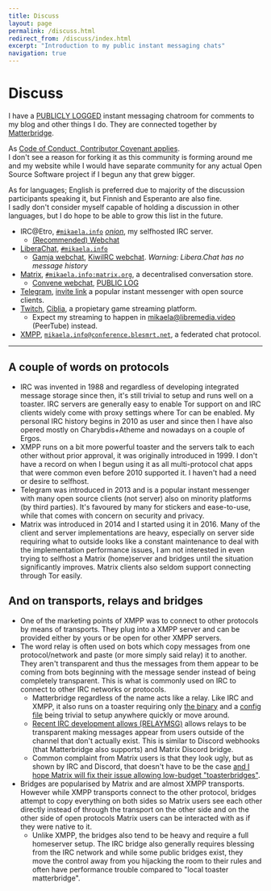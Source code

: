 ```yaml
---
title: Discuss
layout: page
permalink: /discuss.html
redirect_from: /discuss/index.html
excerpt: "Introduction to my public instant messaging chats"
navigation: true
---
```


# Discuss

I have a [PUBLICLY LOGGED](https://view.matrix.org/room/!xFKkXCpcnEwgBEQBFt:matrix.org/) instant messaging chatroom for comments to my
blog and other things I do. They are connected together by [Matterbridge](https://github.com/42wim/matterbridge/#matterbridge).

As [Code of Conduct, Contributor Covenant applies](https://www.contributor-covenant.org/version/2/0/code_of_conduct/).<br>
I don't see a reason for forking it as this community is forming around me
and my website while I would have separate community for any actual Open
Source Software project if I begun any that grew bigger.

As for languages; English is preferred due to majority of the discussion
participants speaking it, but Finnish and Esperanto are also fine.<br> I sadly
don't consider myself capable of holding a discussion in other languages, but
I do hope to be able to grow this list in the future.

* IRC@Etro, [`#mikaela.info`](ircs://etro.mikaela.info:6697/#mikaela.info) *[onion](irc://otzmigofmchtadpek223bkmrzqoa6mmvhmr5dxqurcrtwalizfibuxid.onion:6667/#mikaela.info)*,
  my selfhosted IRC server.
  * [(Recommended) Webchat](https://irc.etro.mikaela.info/#mikaela.info)
* [LiberaChat], [`#mikaela.info`](ircs://irc.libera.chat:6697/#mikaela.info)
  * [Gamja webchat](https://web.libera.chat/gamja/#mikaela.info), [KiwiIRC webchat](https://web.libera.chat/#mikaela.info). *Warning: Libera.Chat has no message history*
* [Matrix], [`#mikaela.info:matrix.org`](matrix:roomid/xFKkXCpcnEwgBEQBFt:matrix.org?action=join&via=matrix.org&via=tedomum.net&via=the-apothecary.club),
  a decentralised conversation store.
  * [Convene webchat](https://letsconvene.im/app/#/join/%23mikaela.info:matrix.org), [PUBLIC LOG](https://view.matrix.org/room/!xFKkXCpcnEwgBEQBFt:matrix.org/)
* [Telegram], [invite link](https://t.me/joinchat/OEuthjzmg60xNzA0) a
  popular instant messenger with open source clients.
* [Twitch], [Ciblia](https://twitch.tv/Ciblia), a propietary game streaming
  platform.
  * Expect my streaming to happen in [mikaela@libremedia.video](https://libremedia.video/accounts/mikaela/)
    (PeerTube) instead.
* [XMPP], [`mikaela.info@conference.blesmrt.net`](xmpp:mikaela.info@conference.blesmrt.net?join),
  a federated chat protocol.

[ErgoChat]:https://ergo.chat/
[LiberaChat]:https://libera.chat/
[NixNet IRC]:https://docs.nixnet.services/IRC
[Matrix]:https://matrix.org/
[Telegram]:https://telegram.org/
[Twitch]:https://twitch.tv/
[XMPP]:https://xmpp.org/

* * * * *

## A couple of words on protocols

* IRC was invented in 1988 and regardless of developing integrated message
  storage since then, it's still trivial to setup and runs well on a toaster.
  IRC servers are generally easy to enable Tor support on and IRC clients
  widely come with proxy settings where Tor can be enabled. My personal
  IRC history begins in 2010 as user and since then I have also opered
  mostly on Charybdis+Atheme and nowadays on a couple of Ergos.
* XMPP runs on a bit more powerful toaster and the servers talk to each other
  without prior approval, it was originally introduced in 1999. I don't have
  a record on when I begun using it as all multi-protocol chat apps that were
  common even before 2010 supported it. I haven't had a need or desire to selfhost.
* Telegram was introduced in 2013 and is a popular instant messenger with
  many open source clients (not server) also on minority platforms (by third
  parties). It's favoured by many for stickers and ease-to-use, while that
  comes with concern on security and privacy.
* Matrix was introduced in 2014 and I started using it in 2016. Many of the
  client and server implementations are heavy, especially on server side requiring what to outside looks
  like a constant maintenance to deal with the implementation performance issues,
  I am not interested in even trying to selfhost a Matrix (home)server and bridges
  until the situation significantly improves. Matrix clients also seldom
  support connecting through Tor easily.

## And on transports, relays and bridges

* One of the marketing points of XMPP was to connect to other protocols by
  means of transports. They plug into a XMPP server and can be provided either
  by yours or be open for other XMPP servers.
* The word relay is often used on bots which copy messages from one protocol/network
  and paste (or more simply said relay) it to another. They aren't transparent and thus the
  messages from them appear to be coming from bots beginning with the message
  sender instead of being completely transparent. This is what is commonly
  used on IRC to connect to other IRC networks or protocols.
  * Matterbridge regardless of the name acts like a relay. Like IRC and XMPP,
    it also runs on a toaster requiring only [the binary](https://github.com/42wim/matterbridge/releases)
    and a [config file](https://gitea.blesmrt.net/mikaela/gist/src/branch/master/irc/matterbridge/matterbridge-example.toml)
    being trivial to setup anywhere quickly or move around.
  * [Recent IRC development allows (RELAYMSG)](https://github.com/ircv3/ircv3-specifications/pull/417)
    allows relays to be transparent making messages appear from users outside
    of the channel that don't actually exist. This is similar to Discord webhooks
    (that Matterbridge also supports) and Matrix Discord bridge.
  * Common complaint from Matrix users is that they look ugly, but as shown
    by IRC and Discord, that doesn't have to be the case
    [and I hope Matrix will fix their issue allowing low-budget "toasterbridges"](https://github.com/matrix-org/matrix-doc/issues/3222).
* Bridges are popularised by Matrix and are almost XMPP transports. However
  while XMPP transports connect to the other protocol, bridges attempt to
  copy everything on both sides so Matrix users see each other directly instead
  of through the transport on the other side and on the other side of open protocols
  Matrix users can be interacted with as if they were native to it.
  * Unlike XMPP, the bridges also tend to be heavy and require a full homeserver
    setup. The IRC bridge also generally requires blessing from the IRC network
    and while some public bridges exist, they move the control away from you
    hijacking the room to their rules and often have performance trouble
    compared to "local toaster matterbridge".


